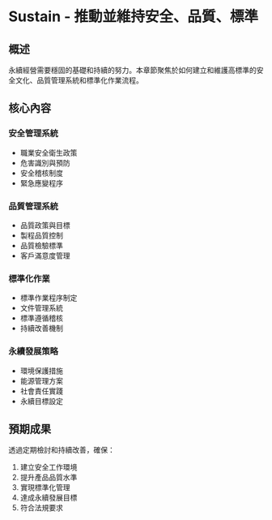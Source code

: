 # Sustain - 推動並維持安全、品質、標準

## 概述
永續經營需要穩固的基礎和持續的努力。本章節聚焦於如何建立和維護高標準的安全文化、品質管理系統和標準化作業流程。

## 核心內容

### 安全管理系統
- 職業安全衛生政策
- 危害識別與預防
- 安全稽核制度
- 緊急應變程序

### 品質管理系統
- 品質政策與目標
- 製程品質控制
- 品質檢驗標準
- 客戶滿意度管理

### 標準化作業
- 標準作業程序制定
- 文件管理系統
- 標準遵循稽核
- 持續改善機制

### 永續發展策略
- 環境保護措施
- 能源管理方案
- 社會責任實踐
- 永續目標設定

## 預期成果
透過定期檢討和持續改善，確保：
1. 建立安全工作環境
2. 提升產品品質水準
3. 實現標準化管理
4. 達成永續發展目標
5. 符合法規要求